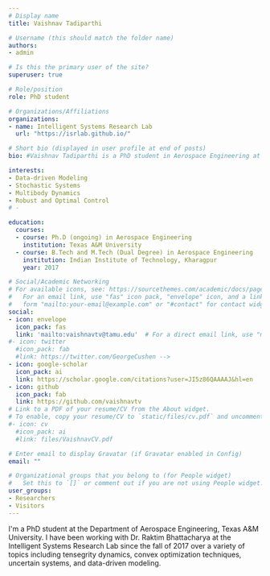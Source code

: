 ```yaml
---
# Display name
title: Vaishnav Tadiparthi

# Username (this should match the folder name)
authors:
- admin

# Is this the primary user of the site?
superuser: true

# Role/position
role: PhD student

# Organizations/Affiliations
organizations:
- name: Intelligent Systems Research Lab
  url: "https://isrlab.github.io/"

# Short bio (displayed in user profile at end of posts)
bio: #Vaishnav Tadiparthi is a PhD student in Aerospace Engineering at Texas A&M University.

interests:
- Data-driven Modeling
- Stochastic Systems
- Multibody Dynamics
- Robust and Optimal Control
# -

education:
  courses:
  - course: Ph.D (ongoing) in Aerospace Engineering
    institution: Texas A&M University
  - course: B.Tech and M.Tech (Dual Degree) in Aerospace Engineering
    institution: Indian Institute of Technology, Kharagpur
    year: 2017

# Social/Academic Networking
# For available icons, see: https://sourcethemes.com/academic/docs/page-builder/#icons
#   For an email link, use "fas" icon pack, "envelope" icon, and a link in the
#   form "mailto:your-email@example.com" or "#contact" for contact widget.
social:
- icon: envelope
  icon_pack: fas
  link: 'mailto:vaishnavtv@tamu.edu'  # For a direct email link, use "mailto:test@example.org".
#- icon: twitter
  #icon_pack: fab
  #link: https://twitter.com/GeorgeCushen -->
- icon: google-scholar
  icon_pack: ai
  link: https://scholar.google.com/citations?user=JI5z86QAAAAJ&hl=en
- icon: github
  icon_pack: fab
  link: https://github.com/vaishnavtv
# Link to a PDF of your resume/CV from the About widget.
# To enable, copy your resume/CV to `static/files/cv.pdf` and uncomment the lines below.
#- icon: cv
  #icon_pack: ai
  #link: files/VaishnavCV.pdf

# Enter email to display Gravatar (if Gravatar enabled in Config)
email: ""

# Organizational groups that you belong to (for People widget)
#   Set this to `[]` or comment out if you are not using People widget.
user_groups:
- Researchers
- Visitors
---
```


<!-- Vaishnav Tadiparthi is a graduate student at the Intelligent Systems Research Lab, Texas A&M University.  -->
I'm a PhD student at the Department of Aerospace Engineering, Texas A&M University. I have been working with Dr. Raktim Bhattacharya at the Intelligent Systems Research Lab since the fall of 2017 over a variety of topics including tensegrity dynamics, convex optimization techniques, uncertain systems, and data-driven modeling.

<!-- I received my Bachelor's and Master's degree together at the Indian Institute of Technology, Kharagpur.  -->
<!-- Nelson Bighetti is a professor of artificial intelligence at the Stanford AI Lab. His research interests include distributed robotics, mobile computing and programmable matter. He leads the Robotic Neurobiology group, which develops self-reconfiguring robots, systems of self-organizing robots, and mobile sensor networks. -->

<!-- Lorem ipsum dolor sit amet, consectetur adipiscing elit. Sed neque elit, tristique placerat feugiat ac, facilisis vitae arcu. Proin eget egestas augue. Praesent ut sem nec arcu pellentesque aliquet. Duis dapibus diam vel metus tempus vulputate. -->
